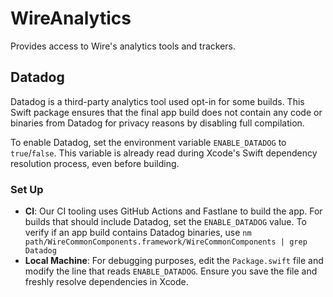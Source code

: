 # WireAnalytics
Provides access to Wire's analytics tools and trackers.

## Datadog
Datadog is a third-party analytics tool used opt-in for some builds. This Swift package ensures that the final app build does not contain any code or binaries from Datadog for privacy reasons by disabling full compilation.

To enable Datadog, set the environment variable `ENABLE_DATADOG` to `true`/`false`. This variable is already read during Xcode's Swift dependency resolution process, even before building.

### Set Up
- **CI**: Our CI tooling uses GitHub Actions and Fastlane to build the app. For builds that should include Datadog, set the `ENABLE_DATADOG` value. To verify if an app build contains Datadog binaries, use `nm path/WireCommonComponents.framework/WireCommonComponents | grep Datadog`
- **Local Machine**: For debugging purposes, edit the `Package.swift` file and modify the line that reads `ENABLE_DATADOG`. Ensure you save the file and freshly resolve dependencies in Xcode.
